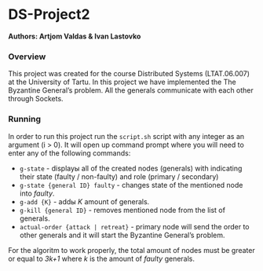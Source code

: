 # DS-Project2

**Authors: Artjom Valdas & Ivan Lastovko**

### Overview
This project was created for the course Distributed Systems (LTAT.06.007) at the University of Tartu. 
In this project we have implemented the The Byzantine General’s problem.
All the generals communicate with each other through Sockets.

### Running
In order to run this project run the `script.sh` script with any integer as an argument (i > 0).
It will open up command prompt where you will need to enter any of the following commands:
* `g-state` - displayы all of the created nodes (generals) with indicating their state (faulty / non-faulty) and role (primary / secondary)
* `g-state {general ID} faulty` - changes state of the mentioned node into *faulty*.
* `g-add {K}` - addы *K* amount of generals.
* `g-kill {general ID}` - removes mentioned node from the list of generals.
* `actual-order {attack | retreat}` - primary node will send the order to other generals and it will start the Byzantine General’s problem.

For the algoritm to work properly, the total amount of nodes must be greater or equal to *3k+1* where *k* is the amount of *faulty* generals.
